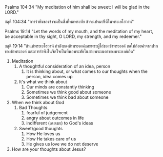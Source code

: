 Psalms 104:34 "My meditation of him shall be sweet: I will be glad in the LORD."

สดุดี 104:34 "การรำพึงของข้าจะเป็นสิ่งที่พอพระทัย ข้าจะเปรมปรีดิ์ในพระเยโฮวาห์"

Psalms 19:14 "Let the words of my mouth, and the meditation of my heart, be acceptable in thy sight, O LORD, my strength, and my redeemer."

สดุดี 19:14 "ข้าแต่พระเยโฮวาห์ กำลังของข้าพระองค์และพระผู้ไถ่ของข้าพระองค์ ขอให้ถ้อยคำจากปากของข้าพระองค์ และการรำพึงในจิตใจเป็นที่พอพระทัยในสายพระเนตรของพระองค์เถิด"

1. Meditation
   1. A thoughtful consideration of an idea, person
      1. It is thinking about, or what comes to our thoughts when the person, idea comes up
   2. It's what we think about
      1. Our minds are constantly thinking
      2. Sometimes we think good about someone
      3. Sometimes we think bad about someone
2. When we think about God
   1. Bad Thoughts
      1. fearful of judgement
      2. angry about outcomes in life
      3. indifferent (เฉยเมย) to God's ideas
   2. Sweet/good thoughts
      1. How He loves us
      2. How He takes care of us
      3. He gives us love we do not deserve
3. How are your thoughts about Jesus?